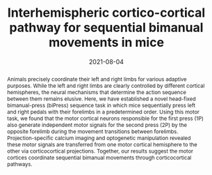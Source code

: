 ---
title: Interhemispheric cortico-cortical pathway for sequential bimanual movements in mice
authors:
- Minju Jeong
- admin
- Youngsoo Kim
- Eric Hou-Jen Wang
- Se-Bum Paik
- Byung Kook Lim
- Daesoo Kim


date: '2021-08-04'

publishDate: '2024-12-02T08:13:29.605983Z'

publication_types:
- article-journal

publication: '*eNeuro*'



abstract: Animals precisely coordinate their left and right limbs for various adaptive purposes. While the left and right limbs are clearly controlled by different cortical hemispheres, the neural mechanisms that determine the action sequence between them remains elusive. Here, we have established a novel head-fixed bimanual-press (biPress) sequence task in which mice sequentially press left and right pedals with their forelimbs in a predetermined order. Using this motor task, we found that the motor cortical neurons responsible for the first press (1P) also generate independent motor signals for the second press (2P) by the opposite forelimb during the movement transitions between forelimbs. Projection-specific calcium imaging and optogenetic manipulation revealed these motor signals are transferred from one motor cortical hemisphere to the other via corticocortical projections. Together, our results suggest the motor cortices coordinate sequential bimanual movements through corticocortical pathways.

# Summary. An optional shortened abstract.
summary: Jeong and Lee et al., eNeuro 2021

tags:
- Neural Data Analysis
featured: true

# links:
# - name: ""
#   url: ""
url_pdf: https://doi.org/10.1523/ENEURO.0200-21.2021
url_code: ''
url_dataset: ''
url_poster: ''
url_project: ''
url_slides: ''
url_source: ''
url_video: ''

# Featured image
# To use, add an image named `featured.jpg/png` to your page's folder. 
image:
  caption: ""
  focal_point: ""
  preview_only: false

# Associated Projects (optional).
#   Associate this publication with one or more of your projects.
#   Simply enter your project's folder or file name without extension.
#   E.g. `internal-project` references `content/project/internal-project/index.md`.
#   Otherwise, set `projects: []`.
projects: []

# Slides (optional).
#   Associate this publication with Markdown slides.
#   Simply enter your slide deck's filename without extension.
#   E.g. `slides: "example"` references `content/slides/example/index.md`.
#   Otherwise, set `slides: ""`.
slides: example

---